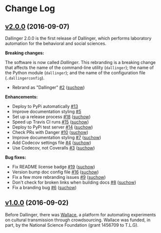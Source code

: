 # Change Log

## [v2.0.0](https://github.com/dallinger/dallinger/tree/v2.0.0) (2016-09-07)

Dallinger 2.0.0 is the first release of Dallinger, which performs laboratory automation for the behavioral and social sciences.

**Breaking changes:**

The software is now called *Dallinger*. This rebranding is a breaking change that affects the name of the command-line utility (`dallinger`); the name of the Python module (`dallinger`); and the name of the configuration file (`.dallingerconfig`).

- Rebrand as "Dallinger" [\#2](https://github.com/Dallinger/Dallinger/pull/2) ([suchow](https://github.com/suchow))

**Enhancements:**

- Deploy to PyPi automatically [\#13](https://github.com/Dallinger/Dallinger/issues/13)
- Improve documentation styling [\#5](https://github.com/Dallinger/Dallinger/issues/5)
- Set up a release process [\#18](https://github.com/Dallinger/Dallinger/pull/18) ([suchow](https://github.com/suchow))
- Speed up Travis CI runs [\#15](https://github.com/Dallinger/Dallinger/pull/15) ([suchow](https://github.com/suchow))
- Deploy to PyPi test server [\#14](https://github.com/Dallinger/Dallinger/pull/14) ([suchow](https://github.com/suchow))
- Check PRs with Danger [\#10](https://github.com/Dallinger/Dallinger/pull/10) ([suchow](https://github.com/suchow))
- Improve documentation styling [\#7](https://github.com/Dallinger/Dallinger/pull/7) ([suchow](https://github.com/suchow))
- Add Codecov settings file [\#4](https://github.com/Dallinger/Dallinger/pull/4) ([suchow](https://github.com/suchow))
- Use Codecov, not Coveralls [\#3](https://github.com/Dallinger/Dallinger/pull/3) ([suchow](https://github.com/suchow))

**Bug fixes:**

- Fix README license badge [\#19](https://github.com/Dallinger/Dallinger/pull/19) ([suchow](https://github.com/suchow))
- Version bump doc config file [\#16](https://github.com/Dallinger/Dallinger/pull/16) ([suchow](https://github.com/suchow))
- Fix a few more rebranding issues [\#9](https://github.com/Dallinger/Dallinger/pull/9) ([suchow](https://github.com/suchow))
- Don't check for broken links when building docs [\#8](https://github.com/Dallinger/Dallinger/pull/8) ([suchow](https://github.com/suchow))
- Fix a branding bug [\#6](https://github.com/Dallinger/Dallinger/pull/6) ([suchow](https://github.com/suchow))

## [v1.0.0](https://github.com/berkeley-cocosci/Wallace/tree/v1.0.0) (2016-09-02)

Before Dallinger, there was [Wallace](https://github.com/berkeley-cocosci/Wallace), a platform for automating experiments on cultural transmission through crowdsourcing. Wallace was funded, in part, by the National Science Foundation (grant 1456709 to T.L.G).
